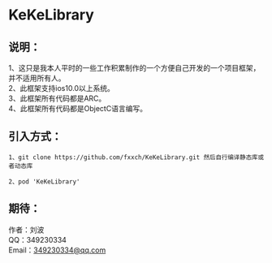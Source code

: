 # KeKeLibrary

## 说明：
1、这只是我本人平时的一些工作积累制作的一个方便自己开发的一个项目框架，并不适用所有人。<br>
2、此框架支持ios10.0以上系统。<br>
3、此框架所有代码都是ARC。<br>
4、此框架所有代码都是ObjectC语言编写。<br>
<!-- 5、此框架里面已经引入了FMDB开源框架的源代码，所以在使用此框架的时候请不要再引入FMDB了。<br> -->

<!--
## 鸣谢：
1、此框架里面引入了FMDB开源框架的源代码，所以在此感谢这两个框架的原著作者的贡献。 
-->

## 引入方式：
```
1、git clone https://github.com/fxxch/KeKeLibrary.git 然后自行编译静态库或者动态库
```

```
2、pod 'KeKeLibrary'
```


## 期待：
作者：刘波<br>
QQ：349230334<br>
Email：349230334@qq.com<br>


